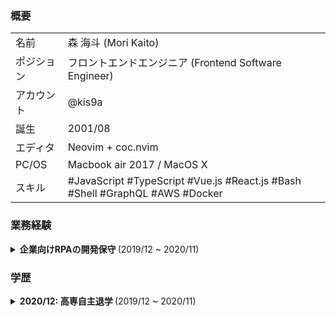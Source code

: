 ### 概要

|            |                                                                              |
| ---------- | ---------------------------------------------------------------------------- |
| 名前       | 森 海斗 (Mori Kaito)                                                         |
| ポジション | フロントエンドエンジニア (Frontend Software Engineer)                        |
| アカウント | @kis9a                                                                       |
| 誕生       | 2001/08                                                                      |
| エディタ   | Neovim + coc.nvim                                                            |
| PC/OS      | Macbook air 2017 / MacOS X                                                   |
| スキル     | #JavaScript #TypeScript #Vue.js #React.js #Bash #Shell #GraphQL #AWS #Docker |

### 業務経験

<details>
<summary>
<strong>企業向けRPAの開発保守 </strong> (2019/12 ~ 2020/11)

</summary>
<div>
<br/>

**概要**

|              |                            |
| ------------ | -------------------------- |
| 主な使用技術 | Vue.js, Typescript         |
| 開発形態     | アジャイル開発 (3-5 人)    |
| ポジション   | フロントエンド/ モバイル版 |

**内容**

- PC 版にある機能を参考にモバイル版に機能を実装する。
- モバイル版に特別に追加する新規機能要件の簡易設計、実装、改善等一貫して担当。
- チーム wiki の Growi 移行の際のスクリプトを少し書いた。
- 大まかな枠組み（チーム、技術的アーキテクチャ）は整っていたが、自分のような技術的な経験の浅い人間にはハマる点が多かったため、ログをこまめに残すようにした。
- PC 版の機能をモバイル版に持って来るのが主だったが、その機能が本当に必要かどうか思った点は、デザインチームに提案していた。
- 技術的に未熟だったため、15 分調べてわからない点は上長に質問。基準をもうけて、課題点のインデックスをもらうようにしていた。
- 技術的な面での大きな設計改善は、担当できなかったが特にチーム貢献や、ソフトウェアの品質の面での貢献ができたと思う。

**技術詳細/ツール**

- (Vuex/Storybook/Jest/Docker/Ruby/Gitlab/VSCode/Redmine/Swagger/Slack/Gsuites/Google meet/Zoom)

</div>
</details>

### 学歴

<details>
<summary>
<strong> 2020/12: 高専自主退学 </strong> (2019/12 ~ 2020/11)

</summary>
<div>
<br/>

##### 高専やめた理由<!--{{{-->

- 高専の準学士号

  > 日本国では高等専門学校を卒業した者が称することができる**日本国内にのみ通用する学術称号**（学位に準ずる「称号」）のことである。
  > また、短期大学専攻科および高等専門学校専攻科を修了して学士の学位を得た者は、この者は大学院修士課程に進学する事が出来る[1][2]。
  > <https://ja.wikipedia.org/wiki/%E6%BA%96%E5%AD%A6%E5%A3%AB>

  - 準学士取得後の進学は、日本国内の大学に限られ、同様の学科意外に転属するの難しい。
  - CS の学位欲しく、H1-B ビザ取得にも最適でないと思った。

- 学科の選択ミス。

  電子制御工学科、興味なかった。
  入学前は、 モダンなプログラムが書けるようになって、
  いけてる IT 企業に爆誕できると思っていた。

- 教育に対する不満。
  具体的なスキルが全くつかない。

- 寮規則厳しい問題。

  8 時以降の外出は、ほとんど禁止で、
  時間外外出もほぼ認められない。
  Wifi の設置がないどころか、Wifi の持ち込みも原則禁止
  プログラミングどころじゃない。スマートフォンも９時以降は禁止

- 社会隔離問題。

  バイトも制約が多い。
  明らかに街の中心部から離れている。
  インターンに参加する人間も紹介もほぼない

<!--}}}-->

</div>
</details>
